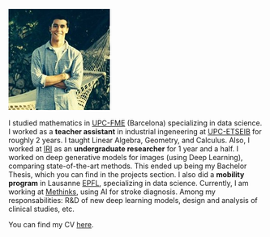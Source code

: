 ![profile](images/profile.jpeg) 

I studied mathematics in [UPC-FME](https://fme.upc.edu/es) (Barcelona) specializing in data science. I worked as a **teacher assistant** in industrial ingeneering at [UPC-ETSEIB](https://etseib.upc.edu/ca) for roughly 2 years. I taught Linear Algebra, Geometry, and Calculus. Also, I worked at [IRI](https://www.iri.upc.edu/) as an **undergraduate researcher** for 1 year and a half. I worked on deep generative models for images (using Deep Learning), comparing state-of-the-art methods. This ended up being my Bachelor Thesis, which you can find in the projects section. I also did a **mobility program** in Lausanne [EPFL](https://www.epfl.ch/en/), specializing in data science. Currently, I am working at [Methinks](https://www.methinks.ai/), using AI for stroke diagnosis. Among my responsabilities: R&D of new deep learning models, design and analysis of clinical studies, etc.

You can find my CV [here](https://VictorSP17.github.io/website/documents/new.pdf).
